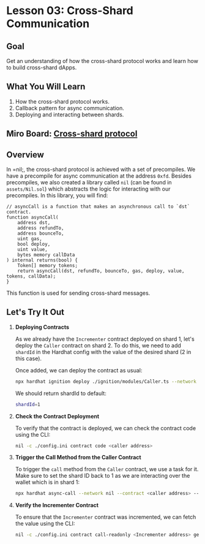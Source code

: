 # Lesson 03: Cross-Shard Communication

## Goal

Get an understanding of how the cross-shard protocol works and learn how to build cross-shard dApps.

## What You Will Learn

1. How the cross-shard protocol works.
2. Callback pattern for async communication.
3. Deploying and interacting between shards.

## Miro Board: [Cross-shard protocol](https://miro.com/app/board/uXjVK24kkGU=/?share_link_id=182080314865)

## Overview

In =nil;, the cross-shard protocol is achieved with a set of precompiles. We have a precompile for async communication at the address `0xfd`. Besides precompiles, we also created a library called `nil` (can be found in `assets/Nil.sol`) which abstracts the logic for interacting with our precompiles. In this library, you will find:

```solidity
// asyncCall is a function that makes an asynchronous call to `dst` contract.
function asyncCall(
    address dst,
    address refundTo,
    address bounceTo,
    uint gas,
    bool deploy,
    uint value,
    bytes memory callData
) internal returns(bool) {
    Token[] memory tokens;
    return asyncCall(dst, refundTo, bounceTo, gas, deploy, value, tokens, callData);
}
```

This function is used for sending cross-shard messages.

## Let's Try It Out

1. **Deploying Contracts**

   As we already have the `Incrementer` contract deployed on shard 1, let's deploy the `Caller` contract on shard 2. To do this, we need to add `shardId` in the Hardhat config with the value of the desired shard (2 in this case).

   Once added, we can deploy the contract as usual:
   ```bash
   npx hardhat ignition deploy ./ignition/modules/Caller.ts --network nil
   ```
   We should return shardId to default:
   ```bash
   shardId=1
   ```


2. **Check the Contract Deployment**

   To verify that the contract is deployed, we can check the contract code using the CLI:
   ```bash
   nil -c ./config.ini contract code <caller address>
   ```

3. **Trigger the Call Method from the Caller Contract**

   To trigger the `call` method from the `Caller` contract, we use a task for it. Make sure to set the shard ID back to 1 as we are interacting over the wallet which is in shard 1:
   ```bash
   npx hardhat async-call --network nil --contract <caller address> --incrementer <incrementer address>
   ```

4. **Verify the Incrementer Contract**

   To ensure that the `Incrementer` contract was incremented, we can fetch the value using the CLI:
   ```bash
   nil -c ./config.ini contract call-readonly <Incrementer address> getValue --abi ./Incrementer.abi
   ```
